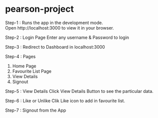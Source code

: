 # pearson-project

Step-1 : Runs the app in the development mode.\
Open http://localhost:3000 to view it in your browser.

Step-2 : Login Page
Enter any username & Password to login

Step-3 : Redirect to Dashboard in localhost:3000

Step-4 : Pages

1. Home Page
2. Favourite List Page
3. View Details
4. Signout

Step-5 : View Details
Click View Details Button to see the particular data.

Step-6 : Like or Unlike
Clik Like icon to add in favourite list.

Step-7 : Signout from the App